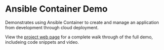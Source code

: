 # Ansible Container Demo

Demonstrates using Ansible Container to create and manage an application from development through cloud deployment. 

View the [project web page](https://ansible.github.io/ansible-container-demo/) for a complete walk through of the full demo, includeing code snippets and video.

